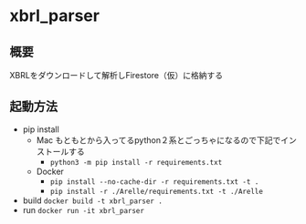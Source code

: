 # xbrl_parser
## 概要
XBRLをダウンロードして解析しFirestore（仮）に格納する

## 起動方法
- pip install
  - Mac
    もともとから入ってるpython２系とごっちゃになるので下記でインストールする
    - `python3 -m pip install -r requirements.txt`
  - Docker
    - `pip install --no-cache-dir -r requirements.txt -t .`
    - `pip install -r ./Arelle/requirements.txt -t ./Arelle`
- build
  `docker build -t xbrl_parser .`
- run
  `docker run -it xbrl_parser`